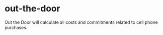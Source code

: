 # out-the-door
Out the Door will calculate all costs and commitments related to cell phone purchases.

